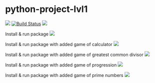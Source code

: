 # python-project-lvl1

<a href="https://codeclimate.com/github/gato-naranja/python-project-lvl1/maintainability"><img src="https://api.codeclimate.com/v1/badges/e647bcfcfc4a072fee6b/maintainability" /></a>
<a href="https://actions-badge.atrox.dev/gato-naranja/python-project-lvl1/goto?ref=master"><img alt="Build Status" src="https://img.shields.io/endpoint.svg?url=https%3A%2F%2Factions-badge.atrox.dev%2Fgato-naranja%2Fpython-project-lvl1%2Fbadge%3Fref%3Dmaster&style=flat" /></a>
<a href="https://travis-ci.com/github/gato-naranja/python-project-lvl1/jobs/371752498"><img src="https://travis-ci.com/gato-naranja/python-project-lvl1.svg?branch=master" /></a>

Install & run package
<a href="https://asciinema.org/a/6d0J1e1KkgJhk9RwaXl3WkOeW" target="_blank"><img src="https://asciinema.org/a/6d0J1e1KkgJhk9RwaXl3WkOeW.svg" /></a>

Install & run package with added game of calculator
<a href="https://asciinema.org/a/lNMw9K5eLPjifjom5svEglz7g" target="_blank"><img src="https://asciinema.org/a/lNMw9K5eLPjifjom5svEglz7g.svg" /></a>

Install & run package with added game of greatest common divisor
<a href="https://asciinema.org/a/ozhlHFOruKjNdU9bcpT7fTvHu" target="_blank"><img src="https://asciinema.org/a/ozhlHFOruKjNdU9bcpT7fTvHu.svg" /></a>

Install & run package with added game of progression
<a href="https://asciinema.org/a/xdqCSvCpKUPFcTp6ZaVJ6Q8Uo" target="_blank"><img src="https://asciinema.org/a/xdqCSvCpKUPFcTp6ZaVJ6Q8Uo.svg" /></a>

Install & run package with added game of prime numbers
<a href="https://asciinema.org/a/O9k2X5Z9rAlgQAgeB9u2DXmBn" target="_blank"><img src="https://asciinema.org/a/O9k2X5Z9rAlgQAgeB9u2DXmBn.svg" /></a>

